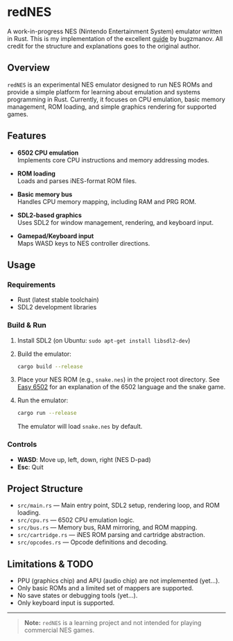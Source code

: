 # redNES

A work-in-progress NES (Nintendo Entertainment System) emulator written in Rust. This is my implementation of the excellent [guide](https://bugzmanov.github.io/nes_ebook/chapter_1.html) by bugzmanov. All credit for the structure and explanations goes to the original author.

## Overview

`redNES` is an experimental NES emulator designed to run NES ROMs and provide a simple platform for learning about emulation and systems programming in Rust. Currently, it focuses on CPU emulation, basic memory management, ROM loading, and simple graphics rendering for supported games.

## Features

- **6502 CPU emulation**  
  Implements core CPU instructions and memory addressing modes.

- **ROM loading**  
  Loads and parses iNES-format ROM files.

- **Basic memory bus**  
  Handles CPU memory mapping, including RAM and PRG ROM.

- **SDL2-based graphics**  
  Uses SDL2 for window management, rendering, and keyboard input.

- **Gamepad/Keyboard input**  
  Maps WASD keys to NES controller directions.

## Usage

### Requirements

- Rust (latest stable toolchain)
- SDL2 development libraries

### Build & Run

1. Install SDL2 (on Ubuntu: `sudo apt-get install libsdl2-dev`)
2. Build the emulator:

   ```sh
   cargo build --release
   ```

3. Place your NES ROM (e.g., `snake.nes`) in the project root directory. See [Easy 6502](https://skilldrick.github.io/easy6502/#snake) for an explanation of the 6502 language and the snake game.
4. Run the emulator:

   ```sh
   cargo run --release
   ```

   The emulator will load `snake.nes` by default.

### Controls

- **WASD**: Move up, left, down, right (NES D-pad)
- **Esc**: Quit

## Project Structure

- `src/main.rs` — Main entry point, SDL2 setup, rendering loop, and ROM loading.
- `src/cpu.rs` — 6502 CPU emulation logic.
- `src/bus.rs` — Memory bus, RAM mirroring, and ROM mapping.
- `src/cartridge.rs` — iNES ROM parsing and cartridge abstraction.
- `src/opcodes.rs` — Opcode definitions and decoding.

## Limitations & TODO

- PPU (graphics chip) and APU (audio chip) are not implemented (yet...).
- Only basic ROMs and a limited set of mappers are supported.
- No save states or debugging tools (yet...).
- Only keyboard input is supported.

---

> **Note:** `redNES` is a learning project and not intended for playing commercial NES games.
